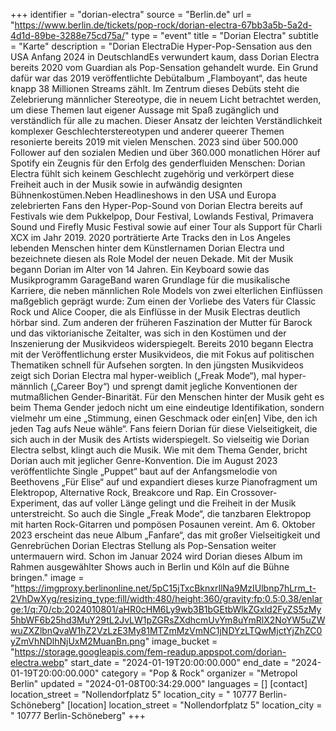 +++
identifier = "dorian-electra"
source = "Berlin.de"
url = "https://www.berlin.de/tickets/pop-rock/dorian-electra-67bb3a5b-5a2d-4d1d-89be-3288e75cd75a/"
type = "event"
title = "Dorian Electra"
subtitle = "Karte"
description = "Dorian ElectraDie Hyper-Pop-Sensation aus den USA Anfang 2024 in DeutschlandEs verwundert kaum, dass Dorian Electra bereits 2020 vom Guardian als Pop-Sensation gehandelt wurde. Ein Grund dafür war das 2019 veröffentlichte Debütalbum „Flamboyant“, das heute knapp 38 Millionen Streams zählt. Im Zentrum dieses Debüts steht die Zelebrierung männlicher Stereotype, die in neuem Licht betrachtet werden, um diese Themen laut eigener Aussage mit Spaß zugänglich und verständlich für alle zu machen. Dieser Ansatz der leichten Verständlichkeit komplexer Geschlechterstereotypen und anderer queerer Themen resonierte bereits 2019 mit vielen Menschen. 2023 sind über 500.000 Follower auf den sozialen Medien und über 360.000 monatlichen Hörer auf Spotify ein Zeugnis für den Erfolg des genderfluiden Menschen: Dorian Electra fühlt sich keinem Geschlecht zugehörig und verkörpert diese Freiheit auch in der Musik sowie in aufwändig designten Bühnenkostümen.Neben Headlineshows in den USA und Europa zelebrierten Fans den Hyper-Pop-Sound von Dorian Electra bereits auf Festivals wie dem Pukkelpop, Dour Festival, Lowlands Festival, Primavera Sound und Firefly Music Festival sowie auf einer Tour als Support für Charli XCX im Jahr 2019. 2020 porträtierte Arte Tracks den in Los Angeles lebenden Menschen hinter dem Künstlernamen Dorian Electra und bezeichnete diesen als Role Model der neuen Dekade. Mit der Musik begann Dorian im Alter von 14 Jahren. Ein Keyboard sowie das Musikprogramm GarageBand waren Grundlage für die musikalische Karriere, die neben männlichen Role Models von zwei elterlichen Einflüssen maßgeblich geprägt wurde: Zum einen der Vorliebe des Vaters für Classic Rock und Alice Cooper, die als Einflüsse in der Musik Electras deutlich hörbar sind. Zum anderen der früheren Faszination der Mutter für Barock und das viktorianische Zeitalter, was sich in den Kostümen und der Inszenierung der Musikvideos widerspiegelt. Bereits 2010 begann Electra mit der Veröffentlichung erster Musikvideos, die mit Fokus auf politischen Thematiken schnell für Aufsehen sorgten. In den jüngsten Musikvideos zeigt sich Dorian Electra mal hyper-weiblich („Freak Mode“), mal hyper-männlich („Career Boy“) und sprengt damit jegliche Konventionen der mutmaßlichen Gender-Binarität. Für den Menschen hinter der Musik geht es beim Thema Gender jedoch nicht um eine eindeutige Identifikation, sondern vielmehr um eine „Stimmung, einen Geschmack oder ein[en] Vibe, den ich jeden Tag aufs Neue wähle“. Fans feiern Dorian für diese Vielseitigkeit, die sich auch in der Musik des Artists widerspiegelt. So vielseitig wie Dorian Electra selbst, klingt auch die Musik. Wie mit dem Thema Gender, bricht Dorian auch mit jeglicher Genre-Konvention. Die im August 2023 veröffentlichte Single „Puppet“ baut auf der Anfangsmelodie von Beethovens „Für Elise“ auf und expandiert dieses kurze Pianofragment um Elektropop, Alternative Rock, Breakcore und Rap. Ein Crossover-Experiment, das auf voller Länge gelingt und die Freiheit in der Musik unterstreicht. So auch die Single „Freak Mode“, die tanzbaren Elektropop mit harten Rock-Gitarren und pompösen Posaunen vereint. Am 6. Oktober 2023 erscheint das neue Album „Fanfare“, das mit großer Vielseitigkeit und Genrebrüchen Dorian Electras Stellung als Pop-Sensation weiter untermauern wird. Schon im Januar 2024 wird Dorian dieses Album im Rahmen ausgewählter Shows auch in Berlin und Köln auf die Bühne bringen."
image = "https://imgproxy.berlinonline.net/5pC15jTxcBknxrIlNa9MzIUlbnp7hLrm_t-2VhDwXyg/resizing_type:fill/width:480/height:360/gravity:fp:0.5:0.38/enlarge:1/q:70/cb:2024010801/aHR0cHM6Ly9wb3B1bGEtbWlkZGxld2FyZS5zMy5hbWF6b25hd3MuY29tL2JvLW1pZGRsZXdhcmUvYm8uYmRlX2NoYW5uZWwuZXZlbnQvaW1hZ2VzLzE3My81MTZmMzVmNC1jNDYzLTQwMjctYjZhZC0yZmVhNDlhNjUxM2MuanBn.png"
image_bucket = "https://storage.googleapis.com/fem-readup.appspot.com/dorian-electra.webp"
start_date = "2024-01-19T20:00:00.000"
end_date = "2024-01-19T20:00:00.000"
category = "Pop & Rock"
organizer = "Metropol Berlin"
updated = "2024-01-08T00:34:29.000"
languages = []
[contact]
location_street = "Nollendorfplatz 5"
location_city = " 10777 Berlin-Schöneberg"
[location]
location_street = "Nollendorfplatz 5"
location_city = " 10777 Berlin-Schöneberg"
+++